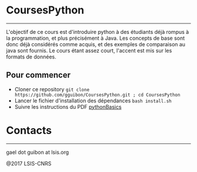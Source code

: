 # CoursesPython
----

L'objectif de ce cours est d'introduire python à des étudiants déjà rompus à la programmation, et plus précisément à Java. Les concepts de base sont donc déjà considérés comme acquis, et des exemples de comparaison au java sont fournis. Le cours étant assez court, l'accent est mis sur les formats de données.

## Pour commencer

- Cloner ce repository
```git clone https://github.com/gguibon/CoursesPython.git ; cd CoursesPython```
- Lancer le fichier d'installation des dépendances
```bash install.sh```
- Suivre les instructions du PDF [pythonBasics](https://github.com/gguibon/CoursesPython/blob/master/pythonBasics.pdf)

# Contacts
-----
gael dot guibon at lsis.org

@2017 LSIS-CNRS
